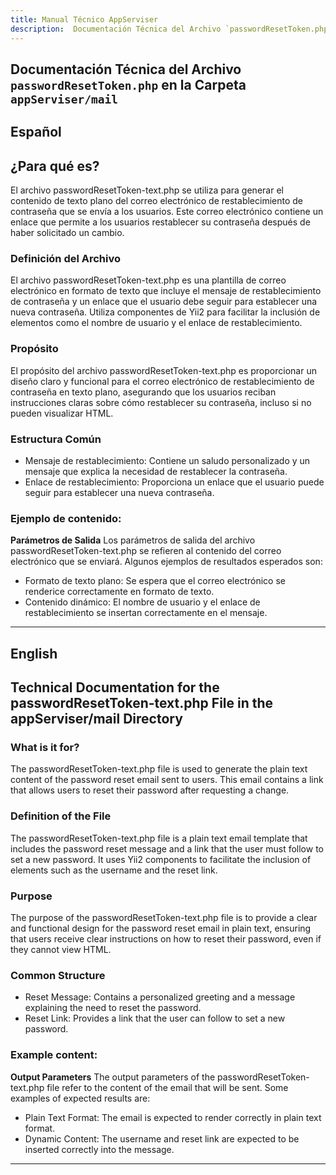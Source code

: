 ```yaml
---
title: Manual Técnico AppServiser
description:  Documentación Técnica del Archivo `passwordResetToken.php`
---
```


## Documentación Técnica del Archivo `passwordResetToken.php` en la Carpeta `appServiser/mail`

## Español

## ¿Para qué es?
El archivo passwordResetToken-text.php se utiliza para generar el contenido de texto plano del correo electrónico de restablecimiento de contraseña que se envía a los usuarios. Este correo electrónico contiene un enlace que permite a los usuarios restablecer su contraseña después de haber solicitado un cambio.

### Definición del Archivo
El archivo passwordResetToken-text.php es una plantilla de correo electrónico en formato de texto que incluye el mensaje de restablecimiento de contraseña y un enlace que el usuario debe seguir para establecer una nueva contraseña. Utiliza componentes de Yii2 para facilitar la inclusión de elementos como el nombre de usuario y el enlace de restablecimiento.

### Propósito
El propósito del archivo passwordResetToken-text.php es proporcionar un diseño claro y funcional para el correo electrónico de restablecimiento de contraseña en texto plano, asegurando que los usuarios reciban instrucciones claras sobre cómo restablecer su contraseña, incluso si no pueden visualizar HTML.

### Estructura Común
- Mensaje de restablecimiento: Contiene un saludo personalizado y un mensaje que explica la necesidad de restablecer la contraseña.
- Enlace de restablecimiento: Proporciona un enlace que el usuario puede seguir para establecer una nueva contraseña.

### Ejemplo de contenido:
**Parámetros de Salida**
Los parámetros de salida del archivo passwordResetToken-text.php se refieren al contenido del correo electrónico que se enviará. 
Algunos ejemplos de resultados esperados son:
- Formato de texto plano: Se espera que el correo electrónico se renderice correctamente en formato de texto.
- Contenido dinámico: El nombre de usuario y el enlace de restablecimiento se insertan correctamente en el mensaje.
---

## English

## Technical Documentation for the passwordResetToken-text.php File in the appServiser/mail Directory

### What is it for?
The passwordResetToken-text.php file is used to generate the plain text content of the password reset email sent to users. This email contains a link that allows users to reset their password after requesting a change.

### Definition of the File
The passwordResetToken-text.php file is a plain text email template that includes the password reset message and a link that the user must follow to set a new password. It uses Yii2 components to facilitate the inclusion of elements such as the username and the reset link.

### Purpose
The purpose of the passwordResetToken-text.php file is to provide a clear and functional design for the password reset email in plain text, ensuring that users receive clear instructions on how to reset their password, even if they cannot view HTML.

### Common Structure
- Reset Message: Contains a personalized greeting and a message explaining the need to reset the password.
- Reset Link: Provides a link that the user can follow to set a new password.

### Example content:
**Output Parameters**
The output parameters of the passwordResetToken-text.php file refer to the content of the email that will be sent. Some examples of expected results are:
- Plain Text Format: The email is expected to render correctly in plain text format.
- Dynamic Content: The username and reset link are expected to be inserted correctly into the message.

---
